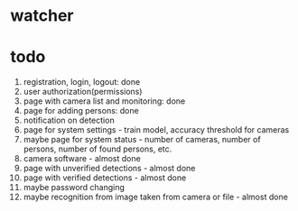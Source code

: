 # watcher

# todo
1. registration, login, logout: done
2. user authorization(permissions)
3. page with camera list and monitoring: done
4. page for adding persons: done
5. notification on detection
6. page for system settings - train model, accuracy threshold for cameras
7. maybe page for system status - number of cameras, number of persons, number of found persons, etc.
8. camera software - almost done
9. page with unverified detections - almost done
10. page with verified detections - almost done
11. maybe password changing
12. maybe recognition from image taken from camera or file - almost done
